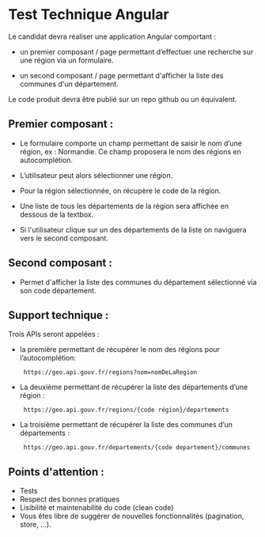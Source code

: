 # Test Technique Angular

Le candidat devra réaliser une application Angular comportant :
 
- un premier composant / page permettant d’effectuer une recherche sur une région via un formulaire.
 
- un second composant / page permettant d'afficher la liste des communes d'un département.



Le code produit devra être publié sur un repo github ou un équivalent.
 
## Premier composant :
 
- Le formulaire comporte un champ permettant de saisir le nom d’une région, ex : Normandie. Ce champ proposera le nom des régions en autocomplétion.
 
- L’utilisateur peut alors sélectionner une région.
 
- Pour la région sélectionnée, on récupère le code de la région.
 
- Une liste de tous les départements de la région sera affichée en dessous de la textbox.
 
- Si l'utilisateur clique sur un des départements de la liste on naviguera vers le second composant.

## Second composant :

 - Permet d'afficher la liste des communes du département sélectionné via son code département.
 

## Support technique : 

Trois APIs seront appelées :
 
- la première permettant de récupérer le nom des régions pour l’autocomplétion:

       https://geo.api.gouv.fr/regions?nom=nomDeLaRegion

- La deuxième permettant de récupérer la liste des départements d’une région :

       https://geo.api.gouv.fr/regions/{code région}/departements

- La troisième permettant de récupérer la liste des communes d’un départements :

       https://geo.api.gouv.fr/departements/{code departement}/communes

## Points d'attention :
- Tests
- Respect des bonnes pratiques
- Lisibilité et maintenabilité du code (clean code)
- Vous êtes libre de suggérer de nouvelles fonctionnalités (pagination, store, ...).